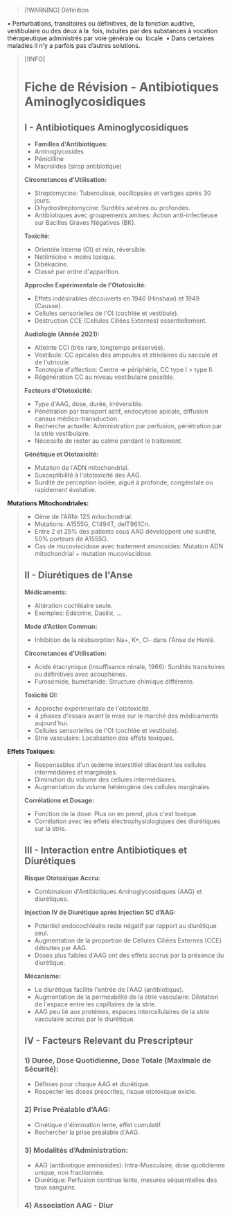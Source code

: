 
>[!WARNING] Définition
>
• Perturbations, transitoires ou définitives, de la fonction auditive, vestibulaire ou des deux à la  fois, induites par des substances à vocation thérapeutique administrés par voie générale ou  locale 
• Dans certaines maladies il n’y a parfois pas d’autres solutions.


>[!INFO]
># Fiche de Révision - Antibiotiques Aminoglycosidiques
>
>## I - Antibiotiques Aminoglycosidiques
>
>- **Familles d'Antibiotiques:**
>  - Aminoglycosides
>  - Pénicilline
>  - Macrolides (sirop antibiotique)
>  
>**Circonstances d'Utilisation:**
>  - Streptomycine: Tuberculose, oscillopsies et vertiges après 30 jours.
>  - Dihydrostreptomycine: Surdités sévères ou profondes.
>  - Antibiotiques avec groupements amines: Action anti-infectieuse sur Bacilles Graves Négatives (BK).
>  
>  **Toxicité:**
>  - Orientée Interne (OI) et rein, réversible.
>  - Netilmicine = moins toxique.
>  - Dibékacine.
>  - Classé par ordre d'apparition.
>
>**Approche Expérimentale de l'Ototoxicité:**
>  - Effets indésirables découverts en 1946 (Hinshaw) et 1949 (Causse).
>  - Cellules sensorielles de l'OI (cochlée et vestibule).
>  - Destruction CCE (Cellules Ciliées Externes) essentiellement.
>  
>**Audiologie (Année 2021):**
>  - Atteinte CCI (très rare, longtemps préservée).
>  - Vestibule: CC apicales des ampoules et striolaires du saccule et de l'utricule.
>  - Tonotopie d'affection: Centre => périphérie, CC type I > type II.
>  - Régénération CC au niveau vestibulaire possible.
>
>**Facteurs d'Ototoxicité:**
>  - Type d'AAG, dose, durée, irréversible.
>  - Pénétration par transport actif, endocytose apicale, diffusion canaux médico-transduction.
>  - Recherche actuelle: Administration par perfusion, pénétration par la strie vestibulaire.
>  - Nécessité de rester au calme pendant le traitement.
>
>**Génétique et Ototoxicité:**
>  - Mutation de l'ADN mitochondrial.
>  - Susceptibilité à l'ototoxicité des AAG.
>  - Surdité de perception isolée, aiguë à profonde, congénitale ou rapidement évolutive.
>
**Mutations Mitochondriales:**
>  - Gène de l'ARNr 12S mitochondrial.
>  - Mutations: A1555G, C1494T, delT961Cn.
>  - Entre 2 et 25% des patients sous AAG développent une surdité, 50% porteurs de A1555G.
>  - Cas de mucoviscidose avec traitement aminosides: Mutation ADN mitochondrial + mutation mucoviscidose.
>
>## II - Diurétiques de l'Anse
>
>**Médicaments:**
>  - Altération cochléaire seule.
>  - Exemples: Edécrine, Dasilix, ...
>
>**Mode d’Action Commun:**
>  - Inhibition de la réabsorption Na+, K+, Cl- dans l'Anse de Henlé.
>
>**Circonstances d’Utilisation:**
>  - Acide étacrynique (insuffisance rénale, 1966): Surdités transitoires ou définitives avec acouphènes.
>  - Furosémide, bumétanide: Structure chimique différente.
>
>**Toxicité OI:**
>  - Approche expérimentale de l'ototoxicité.
>  - 4 phases d'essais avant la mise sur le marché des médicaments aujourd'hui.
>  - Cellules sensorielles de l'OI (cochlée et vestibule).
>  - Strie vasculaire: Localisation des effets toxiques.
>
**Effets Toxiques:**
>  - Responsables d'un œdème interstitiel dilacérant les cellules intermédiaires et marginales.
>  - Diminution du volume des cellules intermédiaires.
>  - Augmentation du volume hétérogène des cellules marginales.
>
>**Corrélations et Dosage:**
>  - Fonction de la dose: Plus on en prend, plus c'est toxique.
>  - Corrélation avec les effets électrophysiologiques des diurétiques sur la strie.
>
>## III - Interaction entre Antibiotiques et Diurétiques
>
>**Risque Ototoxique Accru:**
>  - Combinaison d'Antibiotiques Aminoglycosidiques (AAG) et diurétiques.
>
>**Injection IV de Diurétique après Injection SC d’AAG:**
>  - Potentiel endocochléaire reste négatif par rapport au diurétique seul.
>  - Augmentation de la proportion de Cellules Ciliées Externes (CCE) détruites par AAG.
>  - Doses plus faibles d'AAG ont des effets accrus par la présence du diurétique.
>
>**Mécanisme:**
>  - Le diurétique facilite l'entrée de l'AAG (antibiotique).
>  - Augmentation de la perméabilité de la strie vasculaire: Dilatation de l'espace entre les capillaires de la strie.
>  - AAG peu lié aux protéines, espaces intercellulaires de la strie vasculaire accrus par le diurétique.
>  
>## IV - Facteurs Relevant du Prescripteur
>
>### 1) Durée, Dose Quotidienne, Dose Totale (Maximale de Sécurité):
>  - Définies pour chaque AAG et diurétique.
>  - Respecter les doses prescrites, risque ototoxique existe.
>
>### 2) Prise Préalable d’AAG:
>  - Cinétique d'élimination lente, effet cumulatif.
>  - Rechercher la prise préalable d'AAG.
>
>### 3) Modalités d’Administration:
>  - AAG (antibiotique aminosides): Intra-Musculaire, dose quotidienne unique, non fractionnée.
>  - Diurétique: Perfusion continue lente, mesures séquentielles des taux sanguins.
>
>### 4) Association AAG - Diur
